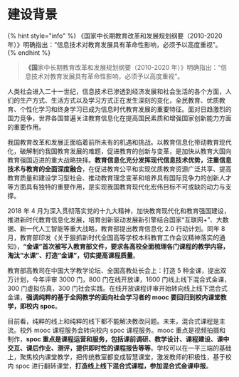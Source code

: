 # 建设背景

{% hint style="info" %}
《国家中长期教育改革和发展规划纲要（2010-2020 年）》明确指出：“信息技术对教育发展具有革命性影响，必须予以高度重视”。
{% endhint %}

> **《国**家中长期教育改革和发展规划纲要（2010-2020 年）》明确指出：“信息技术对教育发展具有革命性影响，必须予以高度重视”。

人类社会进入二十一世纪，信息技术已渗透到经济发展和社会生活的各个方面，人们的生产方式、生活方式以及学习方式正在发生深刻的变化，全民教育、优质教育、个性化学习和终身学习已成为信息时代教育发展的重要特征。面对日趋激烈的国力竞争，世界各国普遍关注教育信息化在提高国民素质和增强国家创新能力方面的重要作用。

我国教育改革和发展正面临着前所未有的机遇和挑战。以教育信息化带动教育现代化，破解制约我国教育发展的难题，促进教育的创新与变革，是加快从教育大国向教育强国迈进的重大战略抉择。**教育信息化充分发挥现代信息技术优势，注重信息技术与教育的全面深度融合**，在促进教育公平和实现优质教育资源广泛共享、提高教育质量和建设学习型社会、推动教育理念变革和培养具有国际竞争力的创新人才等方面具有独特的重要作用，是实现我国教育现代化宏伟目标不可或缺的动力与支撑。

2018 年 4 月为深入贯彻落实党的十九大精神，加快教育现代化和教育强国建设，推进新时代教育信息化发展，培育创新驱动发展新引擎结合国家“互联网+”、大数据、新一代人工智能等重大战略，教育部提出教育信息化 2.0 行动计划。同年 8 月，教育部印发《关于狠抓新时代全国高等学校本科教育工作会议精神落实的通知》，**“金课”首次被写入教育部文件，要求各高校全面梳理各门课程的教学内容，淘汰“水课”、打造“金课”，切实提高课程质量**。

教育部高教司在中国大学教学论坛、全国高教处长会上：打造 5 种金课，提出双万计划，今年评审 3000 门，800 门在线开放课，1600 门线上线下混合式金课，300 门虚拟仿真，300 门社会实践。在线开放课程评审开始转向线上线下混合式金课，**强调纯粹的基于全网教学的面向社会学习者的 mooc 要回归到校内课堂教学，即校内 spoc**。

目前看，纯粹的线上和纯粹的线下都不能解决教改问题。未来，混合式课程是主流。校外 mooc 课程服务会转向校内 spoc 课程服务。mooc 重点是视频拍摄和制作，**spoc 重点是课程运营和服务，包括课前调研、教学设计、课程建设、课中交互、课后作业、测评，提供即时性的课程报告等等**。学校可以在一平三端的基础上，聚焦校内课堂教学，把传统教室都变成智慧课堂，激发教师的积极性，基于校内 spoc 进行翻转课堂，**打造线上线下混合式课程，参加混合式金课申报**。

